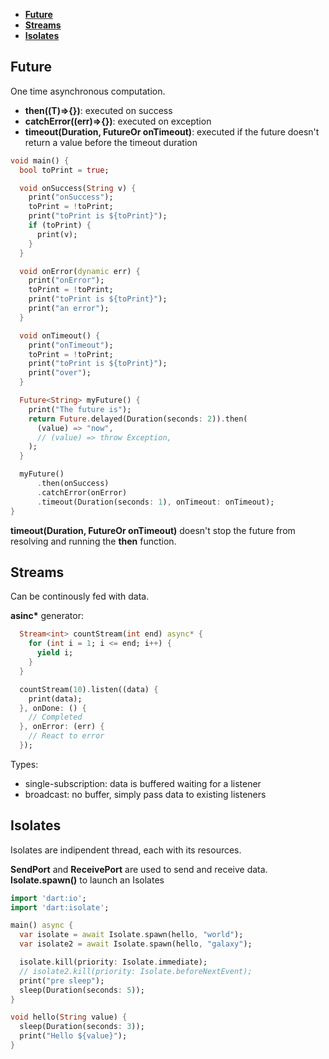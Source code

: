 - [**Future**](#future)
- [**Streams**](#streams)
- [**Isolates**](#isolates)


## **Future<T>**

One time asynchronous computation.

- **then((T)=>{})**: executed on success
- **catchError((err)=>{})**: executed on exception
- **timeout(Duration, FutureOr<T> onTimeout)**: executed if the future doesn't return a value before the timeout duration

```dart
void main() {
  bool toPrint = true;

  void onSuccess(String v) {
    print("onSuccess");
    toPrint = !toPrint;
    print("toPrint is ${toPrint}");
    if (toPrint) {
      print(v);
    }
  }

  void onError(dynamic err) {
    print("onError");
    toPrint = !toPrint;
    print("toPrint is ${toPrint}");
    print("an error");
  }

  void onTimeout() {
    print("onTimeout");
    toPrint = !toPrint;
    print("toPrint is ${toPrint}");
    print("over");
  }

  Future<String> myFuture() {
    print("The future is");
    return Future.delayed(Duration(seconds: 2)).then(
      (value) => "now",
      // (value) => throw Exception,
    );
  }

  myFuture()
      .then(onSuccess)
      .catchError(onError)
      .timeout(Duration(seconds: 1), onTimeout: onTimeout);
}
```

**timeout(Duration, FutureOr<T> onTimeout)** doesn't stop the future from resolving and running the **then** function.



## **Streams**

Can be continously fed with data.

**asinc\*** generator:

```dart
  Stream<int> countStream(int end) async* {
    for (int i = 1; i <= end; i++) {
      yield i;
    }
  }

  countStream(10).listen((data) {
    print(data);
  }, onDone: () {
    // Completed
  }, onError: (err) {
    // React to error
  });
```

Types:
- single-subscription: data is buffered waiting for a listener
- broadcast: no buffer, simply pass data to existing listeners


## **Isolates**

Isolates are indipendent thread, each with its resources.

**SendPort** and **ReceivePort** are used to send and receive data. **Isolate.spawn()** to launch an Isolates


```dart
import 'dart:io';
import 'dart:isolate';

main() async {
  var isolate = await Isolate.spawn(hello, "world");
  var isolate2 = await Isolate.spawn(hello, "galaxy");

  isolate.kill(priority: Isolate.immediate);
  // isolate2.kill(priority: Isolate.beforeNextEvent);
  print("pre sleep");
  sleep(Duration(seconds: 5));
}

void hello(String value) {
  sleep(Duration(seconds: 3));
  print("Hello ${value}");
}
```
